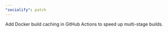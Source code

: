 ```yaml
---
"socialify": patch
---
```


Add Docker build caching in GitHub Actions to speed up multi-stage builds.
